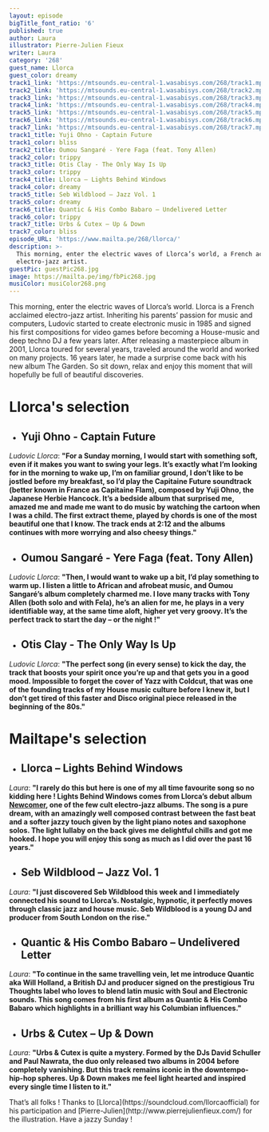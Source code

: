 ```yaml
---
layout: episode
bigTitle_font_ratio: '6'
published: true
author: Laura
illustrator: Pierre-Julien Fieux
writer: Laura
category: '268'
guest_name: Llorca
guest_color: dreamy
track1_link: 'https://mtsounds.eu-central-1.wasabisys.com/268/track1.mp3'
track2_link: 'https://mtsounds.eu-central-1.wasabisys.com/268/track2.mp3'
track3_link: 'https://mtsounds.eu-central-1.wasabisys.com/268/track3.mp3'
track4_link: 'https://mtsounds.eu-central-1.wasabisys.com/268/track4.mp3'
track5_link: 'https://mtsounds.eu-central-1.wasabisys.com/268/track5.mp3'
track6_link: 'https://mtsounds.eu-central-1.wasabisys.com/268/track6.mp3'
track7_link: 'https://mtsounds.eu-central-1.wasabisys.com/268/track7.mp3'
track1_title: Yuji Ohno - Captain Future
track1_color: bliss
track2_title: Oumou Sangaré - Yere Faga (feat. Tony Allen)
track2_color: trippy
track3_title: Otis Clay - The Only Way Is Up
track3_color: trippy
track4_title: Llorca – Lights Behind Windows
track4_color: dreamy
track5_title: Seb Wildblood – Jazz Vol. 1
track5_color: dreamy
track6_title: Quantic & His Combo Babaro – Undelivered Letter
track6_color: trippy
track7_title: Urbs & Cutex – Up & Down
track7_color: bliss
episode_URL: 'https://www.mailta.pe/268/llorca/'
description: >-
  This morning, enter the electric waves of Llorca’s world, a French acclaimed
  electro-jazz artist.
guestPic: guestPic268.jpg
image: https://mailta.pe/img/fbPic268.jpg
musiColor: musiColor268.png
---
```

<p id="introduction">This morning, enter the electric waves of Llorca’s world. Llorca is a French acclaimed electro-jazz artist. Inheriting his parents’ passion for music and computers, Ludovic started to create electronic music in 1985 and signed his first compositions for video games before becoming a House-music and deep techno DJ a few years later. After releasing a masterpiece album in 2001, Llorca toured for several years, traveled around the world and worked on many projects. 16 years later, he made a surprise come back with his new album The Garden. So sit down, relax and enjoy this moment that will hopefully be full of beautiful discoveries.</p>


# **Llorca's selection**

+ ## Yuji Ohno - Captain Future
_Ludovic Llorca_: **"**For a Sunday morning, I would start with something soft, even if it makes you want to swing your legs. It’s exactly what I’m looking for in the morning to wake up, I’m on familiar ground, I don’t like to be jostled before my breakfast, so I’d play the Capitaine Future soundtrack (better known in France as Capitaine Flam), composed by Yuji Ohno, the Japanese Herbie Hancock. It’s a bedside album that surprised me, amazed me and made me want to do music by watching the cartoon when I was a child. The first extract theme, played by chords is one of the most beautiful one that I know. The track ends at 2:12 and the albums continues with more worrying and also cheesy things.**"**

+ ## Oumou Sangaré - Yere Faga (feat. Tony Allen)
_Ludovic Llorca_: **"**Then, I would want to wake up a bit, I’d play something to warm up. I listen a little to African and afrobeat music, and Oumou Sangaré’s album completely charmed me. I love many tracks with Tony Allen (both solo and with Fela), he’s an alien for me, he plays in a very identifiable way, at the same time aloft, higher yet very groovy. It’s the perfect track to start the day – or the night !**"**

+ ## Otis Clay - The Only Way Is Up
_Ludovic Llorca_: **"**The perfect song (in every sense) to kick the day, the track that boosts your spirit once you’re up and that gets you in a good mood. Impossible to forget the cover of Yazz with Coldcut, that was one of the founding tracks of my House music culture before I knew it, but I don’t get tired of this faster and Disco original piece released in the beginning of the 80s.**"**


# Mailtape's selection

+ ## Llorca – Lights Behind Windows
_Laura_: **"**I rarely do this but here is one of my all time favourite song so no kidding here ! Lights Behind Windows comes from Llorca’s debut album [Newcomer](https://soundcloud.com/llorcaofficial/sets/newcomer-2), one of the few cult electro-jazz albums. The song is a pure dream, with an amazingly well composed contrast between the fast beat and a softer jazzy touch given by the light piano notes and saxophone solos. The light lullaby on the back gives me delightful chills and got me hooked. I hope you will enjoy this song as much as I did over the past 16 years.**"** 

+ ## Seb Wildblood – Jazz Vol. 1
_Laura_: **"**I just discovered Seb Wildblood this week and I immediately connected his sound to Llorca’s. Nostalgic, hypnotic, it perfectly moves through classic jazz and house music. Seb Wildblood is a young DJ and producer from South London on the rise.**"**

+ ## Quantic & His Combo Babaro – Undelivered Letter
_Laura_: **"**To continue in the same travelling vein, let me introduce Quantic aka Will Holland, a British DJ and producer signed on the prestigious Tru Thoughts label who loves to blend latin music with Soul and Electronic sounds. This song comes from his first album as Quantic & His Combo Babaro which highlights in a brilliant way his Columbian influences.**"**

+ ## Urbs & Cutex – Up & Down
_Laura_: **"**Urbs & Cutex is quite a mystery. Formed by the DJs David Schuller and Paul Nawrata, the duo only released two albums in 2004 before completely vanishing. But this track remains iconic in the downtempo-hip-hop spheres. Up & Down makes me feel light hearted and inspired every single time I listen to it.**"**


<p id="outroduction">That’s all folks ! Thanks to [Llorca](https://soundcloud.com/llorcaofficial) for his participation and [Pierre-Julien](http://www.pierrejulienfieux.com/) for the illustration. Have a jazzy Sunday ! </p>
